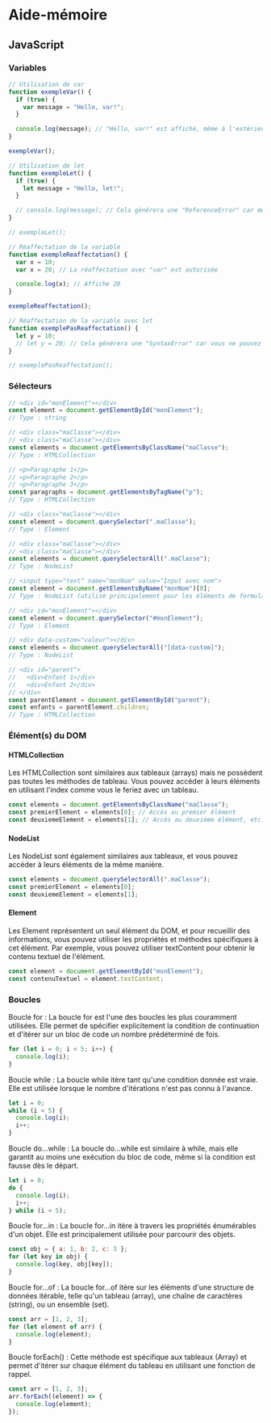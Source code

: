# Aide-mémoire

## JavaScript

### Variables

```javascript
// Utilisation de var
function exempleVar() {
  if (true) {
    var message = "Hello, var!";
  }

  console.log(message); // "Hello, var!" est affiché, même à l'extérieur du bloc if
}

exempleVar();

// Utilisation de let
function exempleLet() {
  if (true) {
    let message = "Hello, let!";
  }

  // console.log(message); // Cela générera une "ReferenceError" car message n'est pas défini ici
}

// exempleLet();
```

```javascript
// Réaffectation de la variable
function exempleReaffectation() {
  var x = 10;
  var x = 20; // La réaffectation avec "var" est autorisée

  console.log(x); // Affiche 20
}

exempleReaffectation();

// Réaffectation de la variable avec let
function exemplePasReaffectation() {
  let y = 10;
  // let y = 20; // Cela générera une "SyntaxError" car vous ne pouvez pas réaffecter une variable "let" dans la même portée
}

// exemplePasReaffectation();
```

### Sélecteurs

```javascript
// <div id="monElement"></div>
const element = document.getElementById("monElement");
// Type : string
```

```javascript
// <div class="maClasse"></div>
// <div class="maClasse"></div>
const elements = document.getElementsByClassName("maClasse");
// Type : HTMLCollection
```

```javascript
// <p>Paragraphe 1</p>
// <p>Paragraphe 2</p>
// <p>Paragraphe 3</p>
const paragraphs = document.getElementsByTagName("p");
// Type : HTMLCollection
```

```javascript
// <div class="maClasse"></div>
const element = document.querySelector(".maClasse");
// Type : Element
```

```javascript
// <div class="maClasse"></div>
// <div class="maClasse"></div>
const elements = document.querySelectorAll(".maClasse");
// Type : NodeList
```

```javascript
// <input type="text" name="monNom" value="Input avec nom">
const element = document.getElementsByName("monNom")[0];
// Type : NodeList (utilisé principalement pour les éléments de formulaire)
```

```javascript
// <div id="monElement"></div>
const element = document.querySelector("#monElement");
// Type : Element
```

```javascript
// <div data-custom="valeur"></div>
const elements = document.querySelectorAll("[data-custom]");
// Type : NodeList
```

```javascript
// <div id="parent">
//   <div>Enfant 1</div>
//   <div>Enfant 2</div>
// </div>
const parentElement = document.getElementById("parent");
const enfants = parentElement.children;
// Type : HTMLCollection
```

### Élément(s) du DOM

#### HTMLCollection
Les HTMLCollection sont similaires aux tableaux (arrays) mais ne possèdent pas toutes les méthodes de tableau. Vous pouvez accéder à leurs éléments en utilisant l'index comme vous le feriez avec un tableau.

```javascript
const elements = document.getElementsByClassName("maClasse");
const premierElement = elements[0]; // Accès au premier élément
const deuxiemeElement = elements[1]; // Accès au deuxième élément, etc.
```

#### NodeList
Les NodeList sont également similaires aux tableaux, et vous pouvez accéder à leurs éléments de la même manière.

```javascript
const elements = document.querySelectorAll(".maClasse");
const premierElement = elements[0];
const deuxiemeElement = elements[1];
```

#### Element
Les Element représentent un seul élément du DOM, et pour recueillir des informations, vous pouvez utiliser les propriétés et méthodes spécifiques à cet élément. Par exemple, vous pouvez utiliser textContent pour obtenir le contenu textuel de l'élément.

```javascript
const element = document.getElementById("monElement");
const contenuTextuel = element.textContent;
```


### Boucles

Boucle for : La boucle for est l'une des boucles les plus couramment utilisées. Elle permet de spécifier explicitement la condition de continuation et d'itérer sur un bloc de code un nombre prédéterminé de fois.

```javascript
for (let i = 0; i < 5; i++) {
  console.log(i);
}
```

Boucle while : La boucle while itère tant qu'une condition donnée est vraie. Elle est utilisée lorsque le nombre d'itérations n'est pas connu à l'avance.

```javascript
let i = 0;
while (i < 5) {
  console.log(i);
  i++;
}
```

Boucle do...while : La boucle do...while est similaire à while, mais elle garantit au moins une exécution du bloc de code, même si la condition est fausse dès le départ.

```javascript
let i = 0;
do {
  console.log(i);
  i++;
} while (i < 5);
```

Boucle for...in : La boucle for...in itère à travers les propriétés énumérables d'un objet. Elle est principalement utilisée pour parcourir des objets.

```javascript
const obj = { a: 1, b: 2, c: 3 };
for (let key in obj) {
  console.log(key, obj[key]);
}
```

Boucle for...of : La boucle for...of itère sur les éléments d'une structure de données itérable, telle qu'un tableau (array), une chaîne de caractères (string), ou un ensemble (set).

```javascript
const arr = [1, 2, 3];
for (let element of arr) {
  console.log(element);
}
```

Boucle forEach() : Cette méthode est spécifique aux tableaux (Array) et permet d'itérer sur chaque élément du tableau en utilisant une fonction de rappel.

```javascript
const arr = [1, 2, 3];
arr.forEach((element) => {
  console.log(element);
});
```
